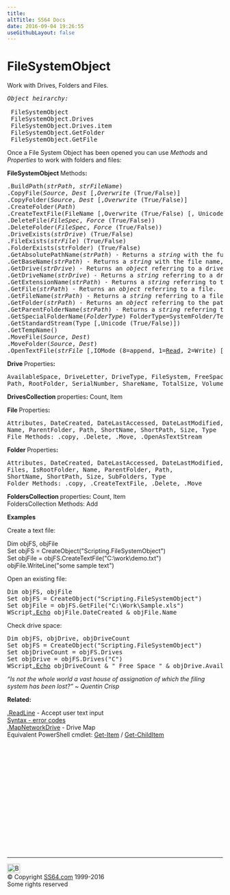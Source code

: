 ```yaml
---
title:
altTitle: SS64 Docs
date: 2016-09-04 19:26:55
useGithubLayout: false
---
```

<!-- #BeginLibraryItem "/Library/head_vb.lbi" --><!-- #EndLibraryItem --><h1>FileSystemObject</h1> 
<p>Work with Drives, Folders and Files.</p>
<pre><i>Object heirarchy:
</i>
 FileSystemObject
 FileSystemObject.Drives
 FileSystemObject.Drives.item
 FileSystemObject.GetFolder<br> FileSystemObject.GetFile
</pre>
<p>Once a File System Object has been opened you can use <i>Methods</i> and <i>Properties</i> to work with  folders and files:</p>
<p><b>FileSystemObject </b>Methods<b>: </b></p>
<pre>.BuildPath(<i>strPath</i>, <i>strFileName</i>)
.CopyFile(<i>Source</i>, <i>Dest </i>[,<i>Overwrite</i> <span class="body">(True/False)</span>]
.CopyFolder(<i>Source</i>, <i>Dest </i>[,<i>Overwrite</i> <span class="body">(True/False)</span>]
.CreateFolder(<i>Path</i>)
.CreateTextFile(FileName [,Overwrite <span class="body">(True/False)</span> [, Unicode <span class="body">(True/False)</span>]])
.DeleteFile(<i>FileSpec</i>, <i>Force</i> <span class="body">(True/False)</span>)
.DeleteFolder(<i>FileSpec</i>, <i>Force</i> <span class="body">(True/False)</span>)
.DriveExists(<i>strDrive</i>) <span class="body">(True/False)</span>
.FileExists(<i>strFile</i>) <span class="body">(True/False)</span>
.FolderExists(strFolder) <span class="body">(True/False)</span>
.GetAbsolutePathName(<i>strPath</i>)<span class="body"> - Returns a <i>string</i> with the full drive, path, and file names: Drive:\Path\To\File.Ext</span>
.GetBaseName(<i>strPath</i>)<span class="body"> - Returns a <i>string</i> with the file name, without the extension: <i>File</i></span>
.GetDrive(<i>strDrive</i>) <span class="body">- Returns an <i>object</i> referring to a drive</span>
.GetDriveName(<i>strDrive</i>) <span class="body">- Returns a <i>string</i> referring to a drive. <i>Drive</i>:</span>
.GetExtensionName(<i>strPath</i>)<span class="body"> - Returns a <i>string</i> referring to the extension of the file. <i>Ext</i></span>
.GetFile(<i>strPath</i>) <span class="body">- Returns an <i>object</i> referring to a file.</span>
.GetFileName(<i>strPath</i>) <span class="body">- Returns a <i>string</i> referring to a file. <i>File.Ext</i></span>
.GetFolder(<i>strPath</i>) <span class="body">- Returns an <i>object</i> referring to the path.</span>
.GetParentFolderName(<i>strPath</i>) <span class="body">- Returns a <i>string</i> referring to the path. \Path\To\</span>
.GetSpecialFolderName(<i>FolderType</i>) <span class="body">FolderType=SystemFolder/TemporaryFolder/WindowsFolder</span>
.GetStandardStream(Type [,Unicode <span class="body">(True/False)</span>])
.GetTempName()
.MoveFile(<i>Source</i>, <i>Dest</i>)
.MoveFolder(<i>Source</i>, <i>Dest</i>)
.OpenTextFile(<i>strFile</i> [,IOMode<span class="body"> (8=append, 1=<u>Read</u>, 2=Write)</span> [,Create <span class="body">(True/False)</span> [,Format <span class="body">(0=Ascii, -1=Unicode, -2=default)</span>]]])
</pre>
<p><b>Drive </b>Properties<b>: </b></p>
<pre>AvailableSpace, DriveLetter, DriveType, FileSystem, FreeSpace,IsReady, 
Path, RootFolder, SerialNumber, ShareName, TotalSize, VolumeName</pre>
<p><b>DrivesCollection </b>properties<b>:</b> <span class="code">Count, Item</span></p>
<p><b>File </b>Properties<b>:</b></p>
<pre>Attributes, DateCreated, DateLastAccessed, DateLastModified,Drive,
Name, ParentFolder, Path, ShortName, ShortPath, Size, Type
<span class="body">File Methods:</span> .copy, .Delete, .Move, .OpenAsTextStream
</pre>
<p><b>Folder </b>Properties<b>:</b></p>
<pre>Attributes, DateCreated, DateLastAccessed, DateLastModified,Drive,
Files, IsRootFolder, Name, ParentFolder, Path,
ShortName, ShortPath, Size, SubFolders, Type
<span class="body">Folder Methods:</span> .copy, .CreateTextFile, .Delete, .Move
</pre>
<p><b>FoldersCollection </b>properties<b>:</b> <span class="code">Count, Item</span><br>
<span class="body">FoldersCollection Methods: </span><span class="code">Add</span></p>
<p><b>Examples</b></p>
<p>Create a text file:</p>
<p class="code">Dim objFS, objFile<br>Set objFS = CreateObject("Scripting.FileSystemObject")<br>
Set objFile = objFS.CreateTextFile("C:\work\demo.txt")<br>
objFile.WriteLine("some sample text")</p>
<p>Open an existing file:</p>
<pre>Dim objFS, objFile
Set objFS = CreateObject("Scripting.FileSystemObject")
Set objFile = objFS.GetFile("C:\Work\Sample.xls")
WScript<a href="echo.html">.Echo</a> objFile.DateCreated &amp; objFile.Name
</pre>
<p> Check drive space:</p>
<pre>Dim objFS, objDrive, objDriveCount
Set objFS = CreateObject("Scripting.FileSystemObject")
Set objDriveCount = objFS.Drives
Set objDrive = objFS.Drives("C")
WScript<a href="echo.html">.Echo</a> objDriveCount &amp; " Free Space " &amp; objDrive.AvailableSpace</pre>
<p class="quote"><i>“Is not the whole world a vast house of assignation of which the filing system has been lost?” ~ Quentin Crisp</i></p>
<p><b>Related:</b></p>
<p><a href="stdoutread.html">.ReadLine</a> - Accept user text input<br>
<a href="syntax-errors.html">Syntax - error codes</a><br>
<a href="mapnetworkdrive.html">.MapNetworkDrive</a> - Drive Map<br>
Equivalent PowerShell cmdlet: <a href="../ps/get-item.html">Get-Item</a> / <a href="../ps/get-childitem.html">Get-ChildItem</a></p><!-- #BeginLibraryItem "/Library/foot_vb.lbi" --><p>
<!-- VB300 -->
<ins class="adsbygoogle" style="display:inline-block;width:300px;height:250px" data-ad-client="ca-pub-6140977852749469" data-ad-slot="1683739502"></ins>
<script>
(adsbygoogle = window.adsbygoogle || []).push({});
</script></p>
<hr>
<div id="bl" class="footer"><a href="filesystemobject.html#"><img src="../images/top.png" width="30" height="22" alt="Back to the Top"></a></div>
<div id="br" class="footer, tagline">© Copyright <a href="../index.html">SS64.com</a> 1999-2016<br>
Some rights reserved</div><!-- #EndLibraryItem -->

